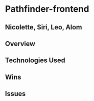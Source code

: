 # Pathfinder-frontend

## Nicolette, Siri, Leo, Alom

## Overview



## Technologies Used




## Wins





## Issues
